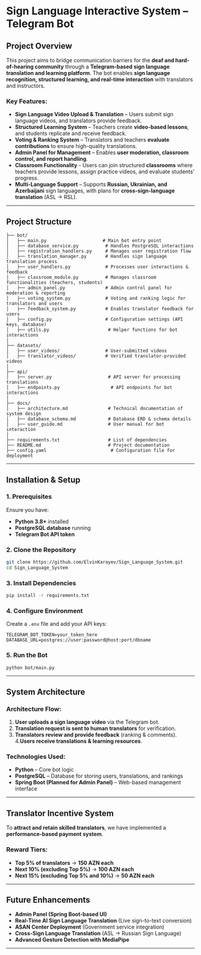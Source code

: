# **Sign Language Interactive System – Telegram Bot**

## **Project Overview**

This project aims to bridge communication barriers for the **deaf and hard-of-hearing community** through a **Telegram-based sign language translation and learning platform**. The bot enables **sign language recognition, structured learning, and real-time interaction** with translators and instructors.

### **Key Features:**

- **Sign Language Video Upload & Translation** – Users submit sign language videos, and translators provide feedback.
- **Structured Learning System** – Teachers create **video-based lessons**, and students replicate and receive feedback.
- **Voting & Ranking System** – Translators and teachers **evaluate contributions** to ensure high-quality translations.
- **Admin Panel for Management** – Enables **user moderation, classroom control, and report handling**.
- **Classroom Functionality** - Users can join structured **classrooms** where teachers provide lessons, assign practice videos, and evaluate students' progress.
- **Multi-Language Support** – Supports **Russian, Ukrainian, and Azerbaijani** sign languages, with plans for **cross-sign-language translation** (ASL → RSL).

---

## **Project Structure**

```
├── bot/
│   ├── main.py                     # Main bot entry point
│   ├── database_service.py          # Handles PostgreSQL interactions
│   ├── registration_handlers.py     # Manages user registration flow
│   ├── translation_manager.py       # Handles sign language translation process
│   ├── user_handlers.py             # Processes user interactions & feedback
│   ├── classroom_module.py          # Manages classroom functionalities (teachers, students)
│   ├── admin_panel.py               # Admin control panel for moderation & reporting
│   ├── voting_system.py             # Voting and ranking logic for translators and users
│   ├── feedback_system.py           # Enables translator feedback for users
│   ├── config.py                    # Configuration settings (API keys, database)
│   ├── utils.py                      # Helper functions for bot interactions
│
├── datasets/
│   ├── user_videos/                 # User-submitted videos
│   ├── translator_videos/           # Verified translator-provided videos
│
├── api/
│   ├── server.py                     # API server for processing translations
│   ├── endpoints.py                   # API endpoints for bot interactions
│
├── docs/
│   ├── architecture.md               # Technical documentation of system design
│   ├── database_schema.md            # Database ERD & schema details
│   ├── user_guide.md                 # User manual for bot interaction
│
├── requirements.txt                  # List of dependencies
├── README.md                         # Project documentation
├── config.yaml                        # Configuration file for deployment
```

---

## **Installation & Setup**

### **1. Prerequisites**

Ensure you have:
- **Python 3.8+** installed
- **PostgreSQL database** running
- **Telegram Bot API token**

### **2. Clone the Repository**

```bash
git clone https://github.com/ElvinKarayev/Sign_Language_System.git
cd Sign_Language_System
```

### **3. Install Dependencies**

```bash
pip install -r requirements.txt
```

### **4. Configure Environment**

Create a `.env` file and add your API keys:

```env
TELEGRAM_BOT_TOKEN=your_token_here
DATABASE_URL=postgres://user:password@host:port/dbname
```

### **5. Run the Bot**

```bash
python bot/main.py
```

---

## **System Architecture**

### **Architecture Flow:**

1. **User uploads a sign language video** via the Telegram bot.
2. **Translation request is sent to human translators** for verification.
3.  **Translators review and provide feedback** (ranking & comments).
4.**Users receive translations & learning resources**.

### **Technologies Used:**

- **Python** – Core bot logic
- **PostgreSQL** – Database for storing users, translations, and rankings
- **Spring Boot (Planned for Admin Panel)** – Web-based management interface

---

## **Translator Incentive System**

To **attract and retain skilled translators**, we have implemented a **performance-based payment system**.

### **Reward Tiers:**

- **Top 5% of translators** → **150 AZN each**
- **Next 10% (excluding Top 5%)** → **100 AZN each**
- **Next 15% (excluding Top 5% and 10%)** → **50 AZN each**

---

## **Future Enhancements**

- **Admin Panel (Spring Boot-based UI)**
- **Real-Time AI Sign Language Translation** (Live sign-to-text conversion)
- **ASAN Center Deployment** (Government service integration)
- **Cross-Sign Language Translation** (ASL → Russian Sign Language)
- **Advanced Gesture Detection with MediaPipe**

---


